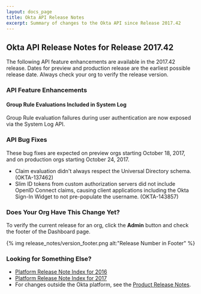 ```yaml
---
layout: docs_page
title: Okta API Release Notes
excerpt: Summary of changes to the Okta API since Release 2017.42
---
```


## Okta API Release Notes for Release 2017.42

The following API feature enhancements are available in the 2017.42 release.
Dates for preview and production release are the earliest possible release date. Always check your org to verify the release version.

### API Feature Enhancements

#### Group Rule Evaluations Included in System Log

Group Rule evaluation failures during user authentication are now exposed via the System Log API.

<!-- OKTA-140086 -->

### API Bug Fixes

These bug fixes are expected on preview orgs starting October 18, 2017, and on production orgs starting October 24, 2017.

* Claim evaluation didn't always respect the Universal Directory schema. (OKTA-137462)
* Slim ID tokens from custom authorization servers did not include OpenID Connect claims, causing client applications including the Okta Sign-In Widget to not pre-populate the username. (OKTA-143857)

### Does Your Org Have This Change Yet?

To verify the current release for an org, click the **Admin** button and check the footer of the Dashboard page.

{% img release_notes/version_footer.png alt:"Release Number in Footer" %}

### Looking for Something Else?

* [Platform Release Note Index for 2016](platform-release-notes2016-index.html)
* [Platform Release Note Index for 2017](platform-release-notes2017-index.html)
* For changes outside the Okta platform, see the [Product Release Notes](https://help.okta.com/en/prev/Content/Topics/ReleaseNotes/preview.htm).
